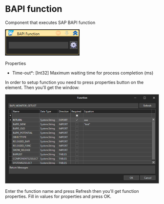 # BAPI function

Component that executes SAP BAPI function

![](<../../../../.gitbook/assets/image (188).png>)

Properties

* Time-out\*: \[Int32] Maximum waiting time for process completion (ms)

In order to setup function you need to press properties button on the element. Then you'll get the window:

![](<../../../../.gitbook/assets/image (194).png>)

Enter the function name and press Refresh then you'll get function properties. Fill in values for properties and press OK.
